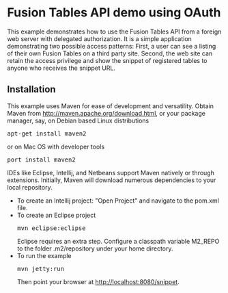 # Fusion Tables API demo using OAuth

This example demonstrates how to use the Fusion Tables API from a foreign web
server with delegated authorization. It is a simple application demonstrating
two possible access patterns: First, a user can see a listing of their own
Fusion Tables on a third party site. Second, the web site can retain the access
privilege and show the snippet of registered tables to anyone who receives the
snippet URL.

## Installation

This example uses Maven for ease of development and versatility. Obtain Maven
from http://maven.apache.org/download.html, or your package manager, say, on
Debian based Linux distributions
<pre>apt-get install maven2
</pre>
or on Mac OS with developer tools
<pre>port install maven2
</pre>

IDEs like Eclipse, Intellij, and Netbeans support Maven natively or through
extensions. Initially, Maven will download numerous dependencies to your local
repository.

-   To create an Intellij project: "Open Project" and navigate to the pom.xml
    file.
-   To create an Eclipse project
    <pre>mvn eclipse:eclipse
    </pre>
    Eclipse requires an extra step. Configure a classpath variable M2_REPO to the folder
    .m2/repository under your home directory.
-   To run the example
    <pre>mvn jetty:run
    </pre>
    Then point your browser at [http://localhost:8080/snippet](http://localhost:8080/snippet).
